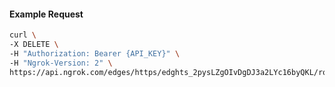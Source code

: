 <!-- Code generated for API Clients. DO NOT EDIT. -->

#### Example Request

```bash
curl \
-X DELETE \
-H "Authorization: Bearer {API_KEY}" \
-H "Ngrok-Version: 2" \
https://api.ngrok.com/edges/https/edghts_2pysLZgOIvDgDJ3a2LYc16byQKL/routes/edghtsrt_2pysLZQjZaLUXoh388ea2ocmY0q/circuit_breaker
```
